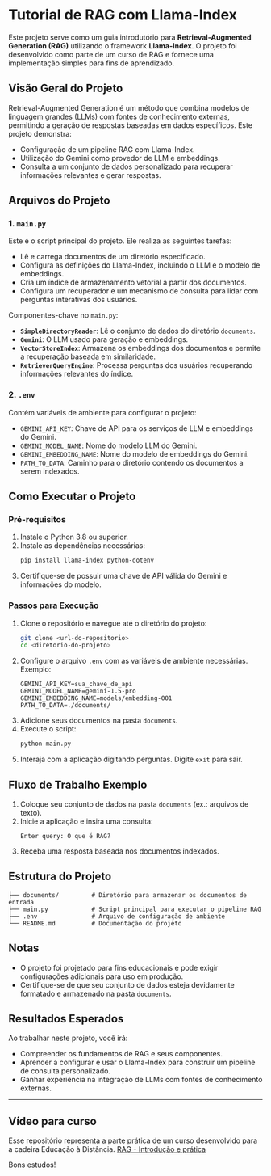 # Tutorial de RAG com Llama-Index

Este projeto serve como um guia introdutório para **Retrieval-Augmented Generation (RAG)** utilizando o framework **Llama-Index**. O projeto foi desenvolvido como parte de um curso de RAG e fornece uma implementação simples para fins de aprendizado.

## Visão Geral do Projeto
Retrieval-Augmented Generation é um método que combina modelos de linguagem grandes (LLMs) com fontes de conhecimento externas, permitindo a geração de respostas baseadas em dados específicos. Este projeto demonstra:

- Configuração de um pipeline RAG com Llama-Index.
- Utilização do Gemini como provedor de LLM e embeddings.
- Consulta a um conjunto de dados personalizado para recuperar informações relevantes e gerar respostas.

## Arquivos do Projeto

### 1. `main.py`
Este é o script principal do projeto. Ele realiza as seguintes tarefas:
- Lê e carrega documentos de um diretório especificado.
- Configura as definições do Llama-Index, incluindo o LLM e o modelo de embeddings.
- Cria um índice de armazenamento vetorial a partir dos documentos.
- Configura um recuperador e um mecanismo de consulta para lidar com perguntas interativas dos usuários.

Componentes-chave no `main.py`:
- **`SimpleDirectoryReader`**: Lê o conjunto de dados do diretório `documents`.
- **`Gemini`**: O LLM usado para geração e embeddings.
- **`VectorStoreIndex`**: Armazena os embeddings dos documentos e permite a recuperação baseada em similaridade.
- **`RetrieverQueryEngine`**: Processa perguntas dos usuários recuperando informações relevantes do índice.

### 2. `.env`
Contém variáveis de ambiente para configurar o projeto:
- `GEMINI_API_KEY`: Chave de API para os serviços de LLM e embeddings do Gemini.
- `GEMINI_MODEL_NAME`: Nome do modelo LLM do Gemini.
- `GEMINI_EMBEDDING_NAME`: Nome do modelo de embeddings do Gemini.
- `PATH_TO_DATA`: Caminho para o diretório contendo os documentos a serem indexados.

## Como Executar o Projeto

### Pré-requisitos
1. Instale o Python 3.8 ou superior.
2. Instale as dependências necessárias:
   ```bash
   pip install llama-index python-dotenv
   ```
3. Certifique-se de possuir uma chave de API válida do Gemini e informações do modelo.

### Passos para Execução
1. Clone o repositório e navegue até o diretório do projeto:
   ```bash
   git clone <url-do-repositorio>
   cd <diretorio-do-projeto>
   ```
2. Configure o arquivo `.env` com as variáveis de ambiente necessárias. Exemplo:
   ```env
   GEMINI_API_KEY=sua_chave_de_api
   GEMINI_MODEL_NAME=gemini-1.5-pro
   GEMINI_EMBEDDING_NAME=models/embedding-001
   PATH_TO_DATA=./documents/
   ```
3. Adicione seus documentos na pasta `documents`.
4. Execute o script:
   ```bash
   python main.py
   ```
5. Interaja com a aplicação digitando perguntas. Digite `exit` para sair.

## Fluxo de Trabalho Exemplo
1. Coloque seu conjunto de dados na pasta `documents` (ex.: arquivos de texto).
2. Inicie a aplicação e insira uma consulta:
   ```text
   Enter query: O que é RAG?
   ```
3. Receba uma resposta baseada nos documentos indexados.

## Estrutura do Projeto
```
├── documents/         # Diretório para armazenar os documentos de entrada
├── main.py            # Script principal para executar o pipeline RAG
├── .env               # Arquivo de configuração de ambiente
└── README.md          # Documentação do projeto
```

## Notas
- O projeto foi projetado para fins educacionais e pode exigir configurações adicionais para uso em produção.
- Certifique-se de que seu conjunto de dados esteja devidamente formatado e armazenado na pasta `documents`.

## Resultados Esperados
Ao trabalhar neste projeto, você irá:
- Compreender os fundamentos de RAG e seus componentes.
- Aprender a configurar e usar o Llama-Index para construir um pipeline de consulta personalizado.
- Ganhar experiência na integração de LLMs com fontes de conhecimento externas.

---
## Vídeo para curso
Esse repositório representa a parte prática de um curso desenvolvido para a cadeira Educação à Distância. 
[RAG - Introdução e prática](https://youtube.com/playlist?list=PLXCigP7uSoCezJEMBJYovz0-Jpq3SI22s&feature=shared)


Bons estudos!

